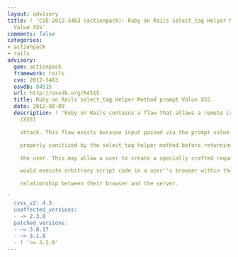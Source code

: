 ```yaml
---
layout: advisory
title: ! 'CVE-2012-3463 (actionpack): Ruby on Rails select_tag Helper Method prompt
  Value XSS'
comments: false
categories:
- actionpack
- rails
advisory:
  gem: actionpack
  framework: rails
  cve: 2012-3463
  osvdb: 84515
  url: http://osvdb.org/84515
  title: Ruby on Rails select_tag Helper Method prompt Value XSS
  date: 2012-08-09
  description: ! 'Ruby on Rails contains a flaw that allows a remote cross-site scripting
    (XSS)

    attack. This flaw exists because input passed via the prompt value is not

    properly sanitized by the select_tag helper method before returning it to

    the user. This may allow a user to create a specially crafted request that

    would execute arbitrary script code in a user''s browser within the trust

    relationship between their browser and the server.

'
  cvss_v2: 4.3
  unaffected_versions:
  - ~> 2.3.0
  patched_versions:
  - ~> 3.0.17
  - ~> 3.1.8
  - ! '>= 3.2.8'
---
```

